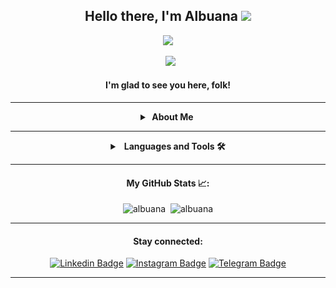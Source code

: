 <div align="center">

<h2 align="center">Hello there, I'm Albuana <img src="https://media.giphy.com/media/hvRJCLFzcasrR4ia7z/giphy.gif" width="25px"></img>
</h2> 

  
<img src="https://user-images.githubusercontent.com/72214330/179011042-aaae55f5-3254-4c87-9141-85e11b96e7f6.png" width="150">

&nbsp; ![](https://visitor-badge.glitch.me/badge?page_id=Albuana.Albuana) 
#### I'm glad to see you here, folk! 

---
  
<details>
  <summary><b>&nbsp;About&nbsp;Me&nbsp;</b></summary>
  <br/>
<p align="justify"> 
I think curiosity and persistence are the characteristics that best describe me. I enjoy using my obsessive attention to detail, my unequivocal love for making things that change the world. That's why I like to make things that make a difference. 
I'm currently studying at <a href="https://tecnico.ulisboa.pt/pt/" target="_blank">Instituto Superior Técnico</a> and simultaneously developing Albutech startup and <a href="https://www.instagram.com/nekie_store/
" target="_blank">NEKIE</a>. Fascinated by cybersecurity and emotional intelligence, from an early age I realized that without risk there is no gain. Learn is my goal. <img src="https://media.giphy.com/media/WUlplcMpOCEmTGBtBW/giphy.gif" width="30">
</p>
 
</details>

---

<details>
  <summary><b>&nbsp;&nbsp;Languages&nbsp;and&nbsp;Tools&nbsp;🛠</b></summary>
  <br/>
  
  
| <h5 align="center">Backend Development</h5>   | <h5 align="center">Databases</h5> |
|-----------------------------------------------|:---------------------------------------------:|
|<a href="https://www.haskell.org/" target="_blank" rel="noreferrer"> <img src="https://upload.wikimedia.org/wikipedia/commons/1/1c/Haskell-Logo.svg" alt="haskell" width="30" height="30"/></a>	  <a href="https://www.java.com" target="_blank" rel="noreferrer"> <img src="https://raw.githubusercontent.com/devicons/devicon/master/icons/java/java-original.svg" alt="java" width="30" height="30"/></a>   <a href="https://www.python.org" target="_blank" rel="noreferrer"> <img src="https://raw.githubusercontent.com/devicons/devicon/master/icons/python/python-original.svg" alt="python" width="30" height="30"/> </a>   <a href="https://www.php.net" target="_blank" rel="noreferrer"> <img src="https://raw.githubusercontent.com/devicons/devicon/master/icons/php/php-original.svg" alt="php" width="30" height="30"/> </a>   <a href="https://spring.io/" target="_blank" rel="noreferrer"> <img src="https://www.vectorlogo.zone/logos/springio/springio-icon.svg" alt="spring" width="30" height="30"/> </a>    <a href="https://nodejs.org" target="_blank" rel="noreferrer"> <img src="https://raw.githubusercontent.com/devicons/devicon/master/icons/nodejs/nodejs-original-wordmark.svg" alt="nodejs" width="30" height="30"/> </a>     |    <a href="https://mariadb.org/" target="_blank" rel="noreferrer"> <img src="https://www.vectorlogo.zone/logos/mariadb/mariadb-icon.svg" alt="mariadb" width="40" height="40"/> </a>	  <a href="https://www.mongodb.com/" target="_blank" rel="noreferrer"> <img src="https://raw.githubusercontent.com/devicons/devicon/master/icons/mongodb/mongodb-original-wordmark.svg" alt="mongodb" width="40" height="40"/> </a>	  <a href="https://www.mysql.com/" target="_blank" rel="noreferrer"> <img src="https://raw.githubusercontent.com/devicons/devicon/master/icons/mysql/mysql-original-wordmark.svg" alt="mysql" width="40" height="40"/> </a>|


| <h5 align="center">Frontend Development</h5>  | <h5 align="center">Design</h5> |   
|-----------------------------------------------|:---------------------------------------------:|
| <a href="https://www.w3schools.com/css/" target="_blank" rel="noreferrer"> <img src="https://raw.githubusercontent.com/devicons/devicon/master/icons/css3/css3-original-wordmark.svg" alt="css3" width="30" height="30"/></a>    <a href="https://www.w3.org/html/" target="_blank" rel="noreferrer"> <img src="https://raw.githubusercontent.com/devicons/devicon/master/icons/html5/html5-original-wordmark.svg" alt="html5" width="30" height="30"/> </a>    <a href="https://developer.mozilla.org/en-US/docs/Web/JavaScript" target="_blank" rel="noreferrer"> <img src="https://raw.githubusercontent.com/devicons/devicon/master/icons/javascript/javascript-original.svg" alt="javascript" width="30" height="30"/> </a>    <a href="https://www.typescriptlang.org/" target="_blank" rel="noreferrer"> <img src="https://raw.githubusercontent.com/devicons/devicon/master/icons/typescript/typescript-original.svg" alt="typescript" width="30" height="30"/> </a>    <a href="https://angular.io" target="_blank" rel="noreferrer"> <img src="https://angular.io/assets/images/logos/angular/angular.svg" alt="angular" width="35" height="35"/> </a>    <a href="https://getbootstrap.com" target="_blank" rel="noreferrer"> <img src="https://raw.githubusercontent.com/devicons/devicon/master/icons/bootstrap/bootstrap-plain-wordmark.svg" alt="bootstrap" width="30" height="30"/></a> | <a href="https://www.blender.org/" target="_blank" rel="noreferrer"> <img src="https://download.blender.org/branding/community/blender_community_badge_white.svg" alt="blender" width="35" height="35"/> </a>    <a href="https://www.photoshop.com/en" target="_blank" rel="noreferrer"> <img src="https://raw.githubusercontent.com/devicons/devicon/master/icons/photoshop/photoshop-line.svg" alt="photoshop" width="30" height="30"/></a>    <a href="https://unity.com/" target="_blank" rel="noreferrer"> <img src="https://www.vectorlogo.zone/logos/unity3d/unity3d-icon.svg" alt="unity" width="30" height="30"/> </a>|


| <h5 align="center">Others</h5>  | 
|-----------------------------------------------|
| <a href="https://www.arduino.cc/" target="_blank" rel="noreferrer"> <img src="https://cdn.worldvectorlogo.com/logos/arduino-1.svg" alt="arduino" width="30" height="30"/></a>    <a href="https://www.gnu.org/software/bash/" target="_blank" rel="noreferrer"> <img src="https://www.vectorlogo.zone/logos/gnu_bash/gnu_bash-icon.svg" alt="bash" width="30" height="30"/> </a>    <a href="https://git-scm.com/" target="_blank" rel="noreferrer"> <img src="https://www.vectorlogo.zone/logos/git-scm/git-scm-icon.svg" alt="git" width="30" height="30"/> </a>    <a href="https://www.linux.org/" target="_blank" rel="noreferrer"> <img src="https://raw.githubusercontent.com/devicons/devicon/master/icons/linux/linux-original.svg" alt="linux" width="30" height="30"/> </a>    <a href="https://postman.com" target="_blank" rel="noreferrer"> <img src="https://www.vectorlogo.zone/logos/getpostman/getpostman-icon.svg" alt="postman" width="30" height="30"/></a>|


</details>

---

 <!-- here

**Talking about Personal Stuffs:**

- 👨🏻‍💻 I’m currently working on something cool;
- 💬 Ask me about anything, I am happy to help;
- 📫 How to reach me: aalbuquerque1999@hotmail.com;
</br>
-->

#### My GitHub Stats 📈:

<p>
  <img height="170em" src="https://github-readme-stats.vercel.app/api/top-langs?username=albuana&show_icons=true&locale=en&layout=compact" alt="albuana" />&nbsp
  <img height="170em" src="https://github-readme-stats.vercel.app/api?username=albuana&show_icons=true&locale=en" alt="albuana" />
  <!-- <img align="justify" src="https://github-readme-streak-stats.herokuapp.com/?user=albuana&" alt="albuana" /> -->
</p>

---

#### Stay connected:

[![Linkedin Badge](https://img.shields.io/badge/-LinkedIn-0e76a8?style=flat-square&logo=Linkedin&logoColor=white)](https://www.linkedin.com/in/ana-barreira-albuquerque/)
[![Instagram Badge](https://img.shields.io/badge/-Instagram-e4405f?style=flat-square&logo=Instagram&logoColor=white)](https://www.instagram.com/ana.albuquerquee/)
[![Telegram Badge](https://img.shields.io/badge/-Telegram-0088cc?style=flat-square&logo=Telegram&logoColor=white)](https://t.me/Albuana)

---

 <!--
<h3 align="left">Connect with me:</h3>
<p align="left">
<a href="https://linkedin.com/in/ana-barreira-albuquerque" target="blank"><img align="center" src="https://raw.githubusercontent.com/rahuldkjain/github-profile-readme-generator/master/src/images/icons/Social/linked-in-alt.svg" alt="ana-barreira-albuquerque" height="30" width="40" /></a>
<a href="https://instagram.com/ana.albuquerquee" target="blank"><img align="center" src="https://raw.githubusercontent.com/rahuldkjain/github-profile-readme-generator/master/src/images/icons/Social/instagram.svg" alt="ana.albuquerquee" height="30" width="40" /></a>
<a href="https://instagram.com/ana.albuquerquee" target="blank"><img align="center" src="https://raw.githubusercontent.com/rahuldkjain/github-profile-readme-generator/master/src/images/icons/Social/telegram.svg" alt="ana.albuquerquee" height="30" width="40" /></a>
</p>
-->
